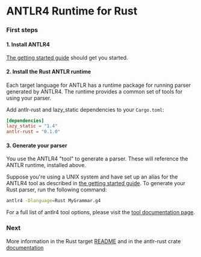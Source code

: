 # ANTLR4 Runtime for Rust

### First steps

#### 1. Install ANTLR4

[The getting started guide](https://github.com/antlr/antlr4/blob/master/doc/getting-started.md) 
should get you started.

#### 2. Install the Rust ANTLR runtime

Each target language for ANTLR has a runtime package for running parser 
generated by ANTLR4. The runtime provides a common set of tools for using your parser.

Add antlr-rust and lazy_static dependencies to your `Cargo.toml`:

```toml
[dependencies]
lazy_static = "1.4"
antlr-rust = "0.1.0"
```

#### 3. Generate your parser

You use the ANTLR4 "tool" to generate a parser. These will reference the ANTLR 
runtime, installed above.

Suppose you're using a UNIX system and have set up an alias for the ANTLR4 tool 
as described in [the getting started guide](https://github.com/antlr/antlr4/blob/master/doc/getting-started.md). 
To generate your Rust parser, run the following command:

```bash
antlr4 -Dlanguage=Rust MyGrammar.g4
```

For a full list of antlr4 tool options, please visit the 
[tool documentation page](https://github.com/antlr/antlr4/blob/master/doc/tool-options.md).

### Next

More information in the Rust target [README](todo) 
and in the antlr-rust crate [documentation](https://doc.rs/antlr-rust)


